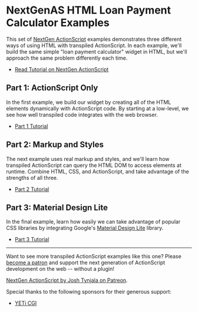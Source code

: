 # NextGenAS HTML Loan Payment Calculator Examples

This set of [NextGen ActionScript](http://nextgenactionscript.com/) examples demonstrates three different ways of using HTML with transpiled ActionScript. In each example, we'll build the same simple "loan payment calculator" widget in HTML, but we'll approach the same problem differently each time.

* [Read Tutorial on NextGen ActionScript](http://nextgenactionscript.com/tutorials/html-with-transpiled-actionscript/)

## Part 1: ActionScript Only

In the first example, we build our widget by creating all of the HTML elements dynamically with ActionScript code. By starting at a low-level, we see how well transpiled code integrates with the web browser.

* [Part 1 Tutorial](http://nextgenactionscript.com/tutorials/html-with-transpiled-actionscript/part-1-build-the-html-dom-transpiled-actionscript/)

## Part 2: Markup and Styles

The next example uses real markup and styles, and we'll learn how transpiled ActionScript can query the HTML DOM to access elements at runtime. Combine HTML, CSS, and ActionScript, and take advantage of the strengths of all three.

* [Part 2 Tutorial](http://nextgenactionscript.com/tutorials/html-with-transpiled-actionscript/part-2-markup-and-stylesheets-transpiled-actionscript/)

## Part 3: Material Design Lite

In the final example, learn how easily we can take advantage of popular CSS libraries by integrating Google's [Material Design Lite](https://getmdl.io/) library.

* [Part 3 Tutorial](http://nextgenactionscript.com/tutorials/html-with-transpiled-actionscript/part-3-material-design-lite-transpiled-actionscript/)

---

Want to see more transpiled ActionScript examples like this one? Please [become a patron](http://patreon.com/josht) and support the next generation of ActionScript development on the web -- without a plugin!

[NextGen ActionScript by Josh Tynjala on Patreon](http://patreon.com/josht).

Special thanks to the following sponsors for their generous support:

* [YETi CGI](http://yeticgi.com/)